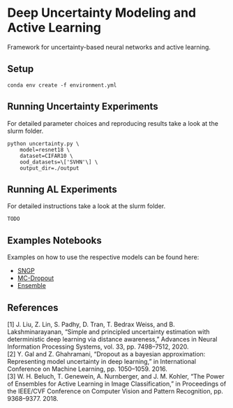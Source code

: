 # Deep Uncertainty Modeling and Active Learning

Framework for uncertainty-based neural networks and active learning.

## Setup
```
conda env create -f environment.yml
```

## Running Uncertainty Experiments
For detailed parameter choices and reproducing results take a look at the slurm folder.
```
python uncertainty.py \
    model=resnet18 \
    dataset=CIFAR10 \
    ood_datasets=\['SVHN'\] \
    output_dir=./output
```

## Running AL Experiments
For detailed instructions take a look at the slurm folder.
```
TODO
```

## Examples Notebooks
Examples on how to use the respective models can be found here:
- [SNGP](notebooks/2D-Examples/sngp.ipynb)
- [MC-Dropout](notebooks/2D-Examples/mc-dropout.ipynb)
- [Ensemble](notebooks/2D-Examples/ensemble.ipynb)


## References
[1] J. Liu, Z. Lin, S. Padhy, D. Tran, T. Bedrax Weiss, and B. Lakshminarayanan, “Simple and principled uncertainty estimation with deterministic deep learning via distance awareness,” Advances in Neural Information Processing Systems, vol. 33, pp. 7498–7512, 2020.  
[2] Y. Gal and Z. Ghahramani, “Dropout as a bayesian approximation: Representing model uncertainty in deep learning,” in International Conference on Machine Learning, pp. 1050–1059. 2016.  
[3] W. H. Beluch, T. Genewein, A. Nurnberger, and J. M. Kohler, “The Power of Ensembles for Active Learning in Image Classification,” in Proceedings of the IEEE/CVF Conference on Computer Vision and Pattern Recognition, pp. 9368–9377. 2018.  
